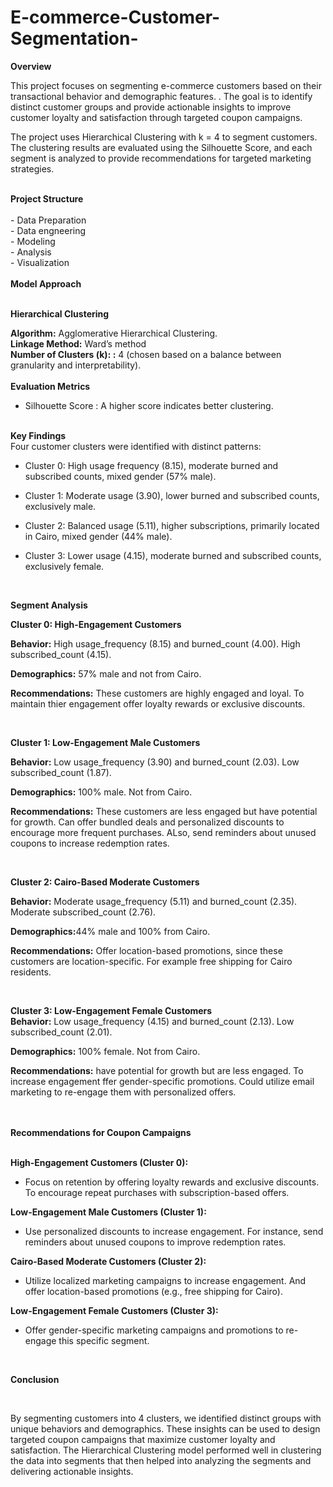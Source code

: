 # E-commerce-Customer-Segmentation-
<b>Overview</b>

<p>This project focuses on segmenting e-commerce customers based on their transactional behavior and demographic features. . The goal is to identify distinct customer groups and provide actionable insights to improve customer loyalty and satisfaction through targeted coupon campaigns.</p>
<p>The project uses Hierarchical Clustering with k = 4 to segment customers. The clustering results are evaluated using the Silhouette Score, and each segment is analyzed to provide recommendations for targeted marketing strategies. </p>
<br>
<b>Project Structure</b>
<br>
<br>
 - Data Preparation <br>
 - Data engneering <br>
 - Modeling <br>
 - Analysis <br>
 - Visualization <br>
<br>
<b>Model Approach</b><br><br> 

<b>Hierarchical Clustering</b></br>

<strong>Algorithm:</strong> Agglomerative Hierarchical Clustering.</br>
<strong>Linkage Method:</strong> Ward’s method</br>
<strong>Number of Clusters (k): :</strong> 4 (chosen based on a balance between granularity and interpretability).</br>
</br><b>Evaluation Metrics</b></br>
- Silhouette Score : A higher score indicates better clustering.

</br>
<strong>  Key Findings </strong></br>
Four customer clusters were identified with distinct patterns:</br>

 - Cluster 0: High usage frequency (8.15), moderate burned and subscribed counts, mixed gender (57% male).</br>

 - Cluster 1: Moderate usage (3.90), lower burned and subscribed counts, exclusively male.</br>

 - Cluster 2: Balanced usage (5.11), higher subscriptions, primarily located in Cairo, mixed gender (44% male).</br>

 - Cluster 3: Lower usage (4.15),  moderate burned and subscribed counts, exclusively female.</br>
</br>

 <strong> Segment Analysis </strong><br>
 
 <strong>Cluster 0: High-Engagement Customers </strong><br>
 
<b>Behavior:</b> High usage_frequency (8.15) and burned_count (4.00). High subscribed_count (4.15).

<b>Demographics:</b> 57% male and not from Cairo.

<b>Recommendations:</b> These customers are highly engaged and loyal. To maintain thier engagement offer loyalty rewards or exclusive discounts.

<br>


 <strong>Cluster 1: Low-Engagement Male Customers  </strong>
 
<b>Behavior:</b> Low usage_frequency (3.90) and burned_count (2.03). Low subscribed_count (1.87).

<b>Demographics:</b> 100% male. Not from Cairo.

<b>Recommendations:</b> These customers are less engaged but have potential for growth. Can offer bundled deals and personalized discounts to encourage more frequent purchases.
ALso, send reminders about unused coupons to increase redemption rates.
<br>

<br>

 <strong>Cluster 2: Cairo-Based Moderate Customers </strong><br>
 
<b>Behavior:</b> Moderate usage_frequency (5.11) and burned_count (2.35). Moderate subscribed_count (2.76).

<b>Demographics:</b>44% male and 100% from Cairo.

<b>Recommendations:</b> Offer location-based promotions, since these customers are location-specific. For example free shipping for Cairo residents.

<br>

 <strong>Cluster 3: Low-Engagement Female Customers </strong><br>
<b>Behavior:</b> Low usage_frequency (4.15) and burned_count (2.13). Low subscribed_count (2.01).

<b>Demographics:</b> 100% female. Not from Cairo.

<b>Recommendations:</b> have potential for growth but are less engaged. To increase engagement ffer gender-specific promotions. Could utilize email marketing to re-engage them with personalized offers.





<br>
<br>
 <strong>Recommendations for Coupon Campaigns </strong> <br>
 
 <br>
 
<strong>High-Engagement Customers (Cluster 0):</strong>

 - Focus on retention by offering loyalty rewards and exclusive discounts. To encourage repeat purchases with subscription-based offers.

<strong>Low-Engagement Male Customers (Cluster 1):</strong><br>

 - Use personalized discounts to increase engagement. For instance, send reminders about unused coupons to improve redemption rates.

<strong>Cairo-Based Moderate Customers (Cluster 2):</strong><br>

 - Utilize localized marketing campaigns to increase engagement. And offer location-based promotions (e.g., free shipping for Cairo).
   
<strong>Low-Engagement Female Customers (Cluster 3):</strong><br>

 - Offer gender-specific marketing campaigns and promotions to re-engage this specific segment.


<br>

<strong>Conclusion</strong>

<br>

<p>By segmenting customers into 4 clusters, we identified distinct groups with unique behaviors and demographics. These insights can be used to design targeted coupon campaigns that maximize customer loyalty and satisfaction. The Hierarchical Clustering model performed well in clustering the data into segments that then helped into analyzing the segments and delivering actionable insights.</p> 
